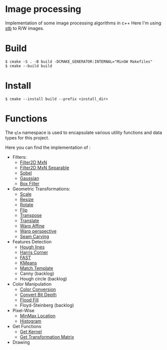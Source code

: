 # Image processing
Implementation of some image processing algorithms in c++
Here I'm using [stb](https://github.com/nothings/stb) to R/W images.

# Build
    $ cmake -S . -B build -DCMAKE_GENERATOR:INTERNAL="MinGW Makefiles"
    $ cmake --build build
# Install
    $ cmake --install build --prefix <install_dir>

# Functions
The `qlm` namespace is used to encapsulate various utility functions and data types for this project.

Here you can find the implementation of :
* Filters:
    * [Filter2D MxN](doc/Functions/Filters/Filter2D)
    * [Filter2D MxN Separable](doc/Functions/Filters/SepFilter2D)
    * [Sobel](doc/Functions/Filters/Sobel)
    * [Gaussian](doc/Functions/Filters/Gaussian)
    * [Box Filter](doc/Functions/Filters/BoxFilter)
* Geometric Transformations:
    * [Scale](doc/Functions/Geometric%20Transformations/Scale)
    * [Resize](doc/Functions/Geometric%20Transformations/Resize)
    * [Rotate](doc/Functions/Geometric%20Transformations/Rotate)
    * [Flip](doc/Functions/Geometric%20Transformations/Flip)
    * [Transpose](doc/Functions/Geometric%20Transformations/Transpose)
    * [Translate](doc/Functions/Geometric%20Transformations/Translate)
    * [Warp Affine](doc/Functions/Geometric%20Transformations/WarpAffine)
    * [Warp perspective](doc/Functions/Geometric%20Transformations/WarpPerspective)
    * [Seam Carving](doc/Functions/Geometric%20Transformations/SeamCarving)
* Features Detection
    * [Hough lines](doc/Functions/Features%20Detection/HoughLines)
    * [Harris Corner](doc/Functions/Features%20Detection/HarrisCorner)
    * [FAST](doc/Functions/Features%20Detection/FAST)
    * [KMeans](doc/Functions/Features%20Detection/KMeans)
    * [Match Template](doc/Functions/Features%20Detection/MatchTemplate)
    * Canny (backlog)
    * Hough circle (backlog)
* Color Manipulation
    * [Color Conversion](doc/Functions/Color%20Manipulation/ColorConvert)
    * [Convert Bit Depth](doc/Functions/Color%20Manipulation/ConvertBitDepth)
    * [Flood Fill](doc/Functions/Color%20Manipulation/FloodFill)
    * Floyd-Steinberg (backlog)
* Pixel-Wise
    * [MinMax Location](doc/Functions/Pixel-Wise/MinMaxLoc)
    * [Histogram](doc/Functions/Pixel-Wise/Histogram)
* Get Functions
    * [Get Kernel](doc/Functions/Get%20functions/Get%20Kernel)
    * [Get Transformation Matrix](doc/Functions/Get%20functions/Get%20Transformation%20Matrix)
* Drawing
